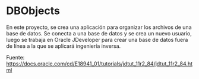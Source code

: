 # DBObjects

En este proyecto, se crea una aplicación para organizar los archivos de una base de datos. Se conecta a una base de datos y se crea un nuevo usuario, luego se trabaja en Oracle JDeveloper para crear una base de datos fuera de línea a la que se aplicará ingeniería inversa.

Fuente: https://docs.oracle.com/cd/E18941_01/tutorials/jdtut_11r2_84/jdtut_11r2_84.html
